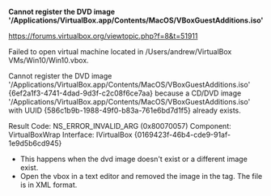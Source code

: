 **Cannot register the DVD image '/Applications/VirtualBox.app/Contents/MacOS/VBoxGuestAdditions.iso'**

https://forums.virtualbox.org/viewtopic.php?f=8&t=51911

Failed to open virtual machine located in /Users/andrew/VirtualBox VMs/Win10/Win10.vbox.

Cannot register the DVD image '/Applications/VirtualBox.app/Contents/MacOS/VBoxGuestAdditions.iso' {6ef2a1f3-4741-4dad-9d3f-c2c08f6ce7aa} because a CD/DVD image '/Applications/VirtualBox.app/Contents/MacOS/VBoxGuestAdditions.iso' with UUID {586c1b9b-1988-49f0-b83a-761e6bd7d1f5} already exists.

Result Code: NS_ERROR_INVALID_ARG (0x80070057)
Component: VirtualBoxWrap
Interface: IVirtualBox {0169423f-46b4-cde9-91af-1e9d5b6cd945}

* This happens when the dvd image doesn't exist or a different image exist.
* Open the vbox in a text editor and removed the image in the tag. The file is in XML format.
